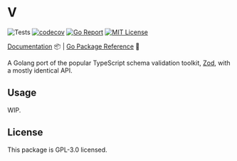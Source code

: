 # V

![Tests](https://github.com/abyanmajid/v/actions/workflows/tests.yml/badge.svg) [![codecov](https://codecov.io/gh/abyanmajid/v/branch/master/graph/badge.svg?token=PkJaofBVyv)](https://codecov.io/gh/abyanmajid/v/tree/master) [![Go Report](https://goreportcard.com/badge/abyanmajid/v)](https://goreportcard.com/report/abyanmajid/v) [![MIT License](https://img.shields.io/badge/license-GPL3-blue.svg)](https://github.com/abyanmajid/v/blob/master/LICENSE)

[Documentation](#) 📦 | [Go Package Reference](https://pkg.go.dev/github.com/abyanmajid/v) 📃

A Golang port of the popular TypeScript schema validation toolkit, [Zod](https://github.com/colinhacks/zod), with a mostly identical API.

## Usage

WIP.

## License

This package is GPL-3.0 licensed.

